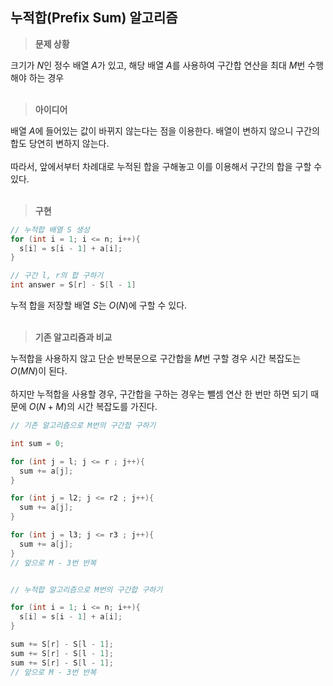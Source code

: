 ## 누적합(Prefix Sum) 알고리즘

>  **문제 상황**

크기가 $N$인 정수 배열 $A$가 있고, 해당 배열 $A$를 사용하여 구간합 연산을 최대 $M$번 수행해야 하는 경우
<br><br>

> **아이디어**

배열 $A$에 들어있는 값이 바뀌지 않는다는 점을 이용한다. 배열이 변하지 않으니 구간의 합도 당연히 변하지 않는다. 
<br><br>
따라서, 앞에서부터 차례대로 누적된 합을 구해놓고 이를 이용해서 구간의 합을 구할 수 있다.
<br><br>

> **구현**

```java
// 누적합 배열 S 생성
for (int i = 1; i <= n; i++){
  s[i] = s[i - 1] + a[i];
}

// 구간 l, r의 합 구하기
int answer = S[r] - S[l - 1]
```

누적 합을 저장할 배열 $S$는 $O(N)$에 구할 수 있다.
<br><br>

> **기존 알고리즘과 비교**

누적합을 사용하지 않고 단순 반복문으로 구간합을 $M$번 구할 경우 시간 복잡도는 $O(MN)$이 된다.
<br><br>
하지만 누적합을 사용할 경우, 구간합을 구하는 경우는 뺄셈 연산 한 번만 하면 되기 때문에 $O(N + M)$의 시간 복잡도를 가진다.

```java
// 기존 알고리즘으로 M번의 구간합 구하기

int sum = 0;

for (int j = l; j <= r ; j++){
  sum += a[j];
}

for (int j = l2; j <= r2 ; j++){
  sum += a[j];
}

for (int j = l3; j <= r3 ; j++){
  sum += a[j];
}
// 앞으로 M - 3번 반복


// 누적합 알고리즘으로 M번의 구간합 구하기

for (int i = 1; i <= n; i++){
  s[i] = s[i - 1] + a[i];
}

sum += S[r] - S[l - 1];
sum += S[r] - S[l - 1];
sum += S[r] - S[l - 1];
// 앞으로 M - 3번 반복
```

